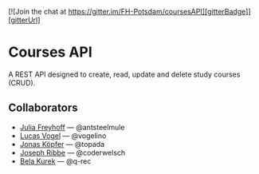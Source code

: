 [![Join the chat at https://gitter.im/FH-Potsdam/coursesAPI][gitterBadge]][gitterUrl]

# Courses API 
A REST API designed to create, read, update and delete study courses (CRUD).

## Collaborators
- [Julia Freyhoff](https://github.com/antsteelmule) — @antsteelmule
- [Lucas Vogel](https://github.com/vogelino) — @vogelino
- [Jonas Köpfer](https://github.com/topada) — @topada
- [Joseph Ribbe](https://github.com/coderwelsch) — @coderwelsch
- [Bela Kurek](https://github.com/q-rec) — @q-rec

<!--- Links -->
[gitterBadge]: https://badges.gitter.im/Join%20Chat.svg
[gitterUrl]:  https://gitter.im/FH-Potsdam/coursesAPI?utm_source=badge&utm_medium=badge&utm_campaign=pr-badge&utm_content=badge

